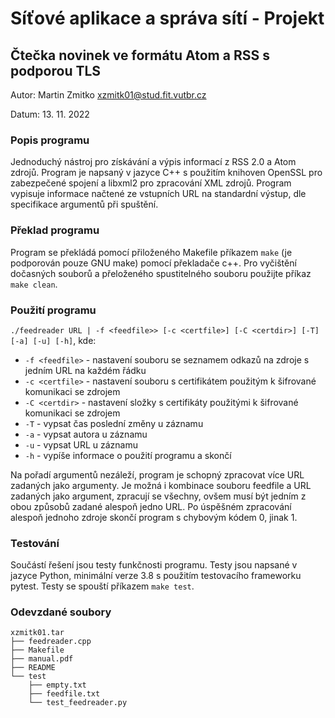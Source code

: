 # Síťové aplikace a správa sítí - Projekt
## Čtečka novinek ve formátu Atom a RSS s podporou TLS
Autor: Martin Zmitko <xzmitk01@stud.fit.vutbr.cz>

Datum: 13. 11. 2022

### Popis programu
Jednoduchý nástroj pro získávání a výpis informací z RSS 2.0 a Atom zdrojů.
Program je napsaný v jazyce C++ s použitím knihoven OpenSSL pro zabezpečené spojení a libxml2 pro zpracování XML zdrojů.
Program vypisuje informace načtené ze vstupních URL na standardní výstup, dle specifikace argumentů při spuštění.

### Překlad programu
Program se překládá pomocí přiloženého Makefile příkazem `make` (je podporován pouze GNU make) pomocí překladače c++.
Pro vyčištění dočasných souborů a přeloženého spustitelného souboru použijte příkaz `make clean`.

### Použití programu
`./feedreader URL | -f <feedfile>> [-c <certfile>] [-C <certdir>] [-T] [-a] [-u] [-h]`, kde:
- `-f <feedfile>` - nastavení souboru se seznamem odkazů na zdroje s jedním URL na každém řádku
- `-c <certfile>` - nastavení souboru s certifikátem použitým k šifrované komunikaci se zdrojem
- `-C <certdir>` - nastavení složky s certifikáty použitými k šifrované komunikaci se zdrojem
- `-T` - vypsat čas poslední změny u záznamu
- `-a` - vypsat autora u záznamu
- `-u` - vypsat URL u záznamu
- `-h` - vypíše informace o použití programu a skončí

Na pořadí argumentů nezáleží, program je schopný zpracovat více URL zadaných jako argumenty.
Je možná i kombinace souboru feedfile a URL zadaných jako argument, zpracují se všechny, ovšem musí být jedním z obou způsobů zadané alespoň jedno URL.
Po úspěšném zpracování alespoň jednoho zdroje skončí program s chybovým kódem 0, jinak 1.

### Testování
Součástí řešení jsou testy funkčnosti programu. Testy jsou napsané v jazyce Python, minimální verze 3.8 s použitím testovacího frameworku pytest.
Testy se spouští příkazem `make test`.

### Odevzdané soubory
    xzmitk01.tar
    ├── feedreader.cpp
    ├── Makefile
    ├── manual.pdf
    ├── README
    └── test
        ├── empty.txt
        ├── feedfile.txt
        └── test_feedreader.py
